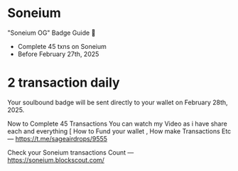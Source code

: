 # Soneium
"Soneium OG" Badge Guide 🥇

- Complete 45 txns on Soneium
- Before February 27th, 2025
# 2 transaction daily

Your soulbound badge will be sent directly to your wallet on February 28th, 2025.

Now to Complete 45 Transactions You can watch my Video as i have share each and everything [ How to Fund your wallet , How make Transactions Etc — https://t.me/sageairdrops/9555

Check your Soneium transactions Count — https://soneium.blockscout.com/
